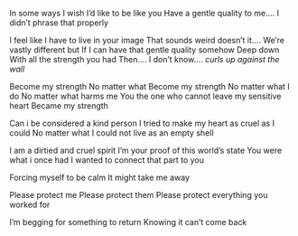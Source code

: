 In some ways I wish I’d like to be like you
Have a gentle quality to me….
I didn’t phrase that properly 

I feel like I have to live in your image
That sounds weird doesn’t it….
We’re vastly different but
If I can have that gentle quality somehow
Deep down
With all the strength you had
Then….
I don’t know….
*curls up against the wall*

Become my strength
No matter what
Become my strength
No matter what I do
No matter what harms me
You the one who cannot leave my sensitive heart
Became my strength

Can i be considered a kind person
I tried to make my heart as cruel as I could
No matter what
I could not live as an empty shell

I am a dirtied and cruel spirit
I’m your proof of this world’s state
You were what i once had
I wanted to connect that part to you

Forcing myself to be calm
It might take me away

Please protect me
Please protect them
Please protect everything you worked for

I’m begging for something to return
Knowing it can’t come back
